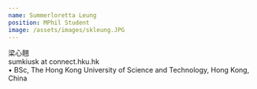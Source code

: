 ```yaml
---
name: Summerloretta Leung  
position: MPhil Student  
image: /assets/images/skleung.JPG
---
```

梁心翹  
sumkiusk at connect.hku.hk  
• BSc, The Hong Kong University of Science and Technology, Hong Kong, China  

